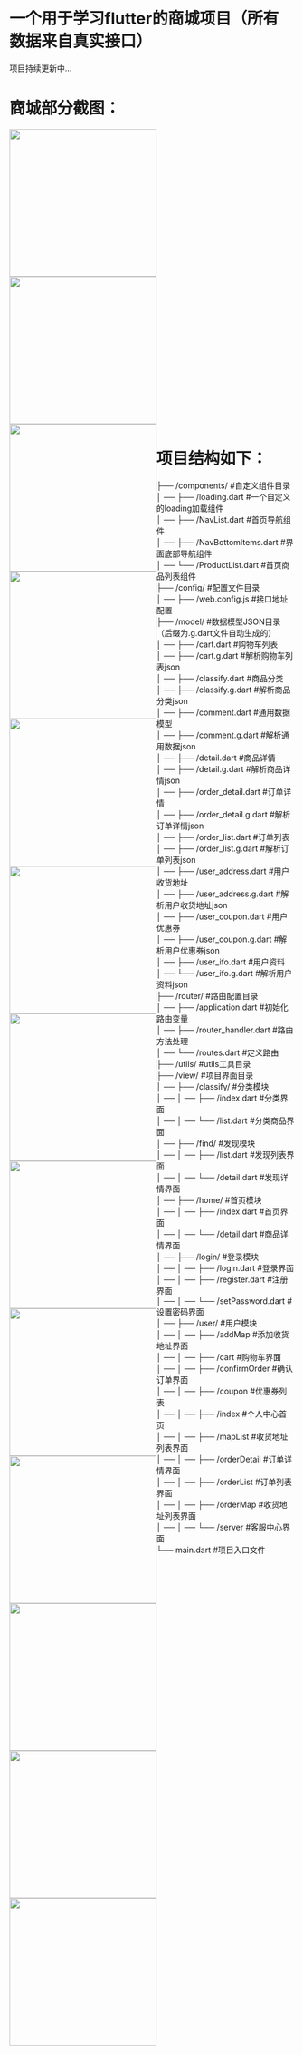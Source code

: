 # 一个用于学习flutter的商城项目（所有数据来自真实接口）
项目持续更新中...

# 商城部分截图：
<img src='./example/screen/微信图片_20191106232251.jpg' width='260' style='float:left'>
<img src='./example/screen/微信图片_20191106232243.jpg' width='260  style='float:left'>
<img src='./example/screen/微信图片_20191106232209.jpg' width='260' style='float:left'>
<img src='./example/screen/微信图片_20191106232235.jpg' width='260' style='float:left'>
<img src='./example/screen/微信图片_20191106232226.jpg' width='260' style='float:left'>
<img src='./example/screen/微信图片_20191106232219.jpg' width='260' style='float:left'>
<img src='./example/screen/微信图片_20191106232300.jpg' width='260' style='float:left'>
<img src='https://upload-images.jianshu.io/upload_images/8493227-414e4b97344b8b45.jpg?imageMogr2/auto-orient/strip|imageView2/2/w/1080/format/webp' width='260' style='float:left'>
<img src='https://upload-images.jianshu.io/upload_images/8493227-16caa37188a372fa.jpg?imageMogr2/auto-orient/strip|imageView2/2/w/1080/format/webp' width='260' style='float:left'>                                                                                  
<img src='./example/screen/微信图片_20191106232200.jpg' width='260' style='float:left'>
<img src='./example/screen/微信图片_20191106232138.jpg' width='260' style='float:left'>
<img src='./example/screen/微信图片_20191106232107.jpg' width='260' style='float:left'>
<img src='./example/screen/微信图片_20191106232150.jpg' width='260' style='float:left'>
                                                                                  
# 项目结构如下：<br/>
├── /components/ #自定义组件目录<br/>
│ ── ├── /loading.dart #一个自定义的loading加载组件<br/>
│ ── ├── /NavList.dart #首页导航组件<br/>
│ ── ├── /NavBottomItems.dart #界面底部导航组件<br/>
│ ── └── /ProductList.dart #首页商品列表组件<br/>
├── /config/ #配置文件目录<br/>
│ ── ├── /web.config.js #接口地址配置<br/>
├── /model/ #数据模型JSON目录（后缀为.g.dart文件自动生成的）<br/>
│ ── ├── /cart.dart #购物车列表<br/>
│ ── ├── /cart.g.dart #解析购物车列表json<br/>
│ ── ├── /classify.dart #商品分类<br/>
│ ── ├── /classify.g.dart #解析商品分类json<br/>
│ ── ├── /comment.dart #通用数据模型<br/>
│ ── ├── /comment.g.dart #解析通用数据json<br/>
│ ── ├── /detail.dart #商品详情<br/>
│ ── ├── /detail.g.dart #解析商品详情json<br/>
│ ── ├── /order_detail.dart #订单详情<br/>
│ ── ├── /order_detail.g.dart #解析订单详情json<br/>
│ ── ├── /order_list.dart #订单列表<br/>
│ ── ├── /order_list.g.dart #解析订单列表json<br/>
│ ── ├── /user_address.dart #用户收货地址<br/>
│ ── ├── /user_address.g.dart #解析用户收货地址json<br/>
│ ── ├── /user_coupon.dart #用户优惠券<br/>
│ ── ├── /user_coupon.g.dart #解析用户优惠券json<br/>
│ ── ├── /user_ifo.dart #用户资料<br/>
│ ── └── /user_ifo.g.dart #解析用户资料json<br/>
├── /router/ #路由配置目录<br/>
│ ── ├── /application.dart #初始化路由变量<br/>
│ ── ├── /router_handler.dart #路由方法处理<br/>
│ ── └── /routes.dart #定义路由<br/>
├── /utils/ #utils工具目录<br/>
├── /view/ #项目界面目录<br/>
│ ── ├── /classify/ #分类模块<br/>
│ ── │ ── ├── /index.dart #分类界面<br/>
│ ── │ ── └── /list.dart #分类商品界面<br/>
│ ── ├── /find/ #发现模块<br/>
│ ── │ ── ├── /list.dart #发现列表界面<br/>
│ ── │ ── └── /detail.dart #发现详情界面<br/>
│ ── ├── /home/ #首页模块<br/>
│ ── │ ── ├── /index.dart #首页界面<br/>
│ ── │ ── └── /detail.dart #商品详情界面<br/>
│ ── ├── /login/ #登录模块<br/>
│ ── │ ── ├── /login.dart #登录界面<br/>
│ ── │ ── ├── /register.dart #注册界面<br/>
│ ── │ ── └── /setPassword.dart #设置密码界面<br/>
│ ── ├── /user/ #用户模块<br/>
│ ── │ ── ├── /addMap #添加收货地址界面<br/>
│ ── │ ── ├── /cart #购物车界面<br/>
│ ── │ ── ├── /confirmOrder #确认订单界面<br/>
│ ── │ ── ├── /coupon #优惠券列表<br/>
│ ── │ ── ├── /index #个人中心首页<br/>
│ ── │ ── ├── /mapList #收货地址列表界面<br/>
│ ── │ ── ├── /orderDetail #订单详情界面<br/>
│ ── │ ── ├── /orderList #订单列表界面<br/>
│ ── │ ── ├── /orderMap #收货地址列表界面<br/>
│ ── │ ── └── /server #客服中心界面<br/>
└── main.dart #项目入口文件<br/>
